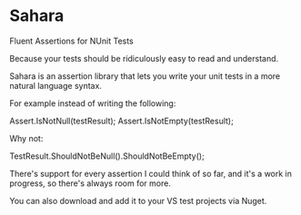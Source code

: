 Sahara
======

Fluent Assertions for NUnit Tests

Because your tests should be ridiculously easy to read and understand. 

Sahara is an assertion library that lets you write your unit tests in a more natural language syntax.

For example instead of writing the following:

Assert.IsNotNull(testResult);
Assert.IsNotEmpty(testResult);

Why not:

TestResult.ShouldNotBeNull().ShouldNotBeEmpty();

There's support for every assertion I could think of so far, and it's a work in progress, so there's always room for more.

You can also download and add it to your VS test projects via Nuget.
